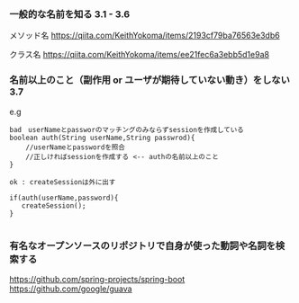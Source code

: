 
### 一般的な名前を知る 3.1 - 3.6

メソッド名
https://qiita.com/KeithYokoma/items/2193cf79ba76563e3db6

クラス名
https://qiita.com/KeithYokoma/items/ee21fec6a3ebb5d1e9a8

### 名前以上のこと（副作用 or ユーザが期待していない動き）をしない　3.7

e.g

```
bad　userNameとpassworのマッチングのみならずsessionを作成している
boolean auth(String userName,String passwrod){
	//userNameとpasswordを照合
	//正しければsessionを作成する <-- authの名前以上のこと
}	

ok : createSessionは外に出す

if(auth(userName,password){
   createSession();
}


```

### 有名なオープンソースのリポジトリで自身が使った動詞や名詞を検索する

https://github.com/spring-projects/spring-boot
https://github.com/google/guava




